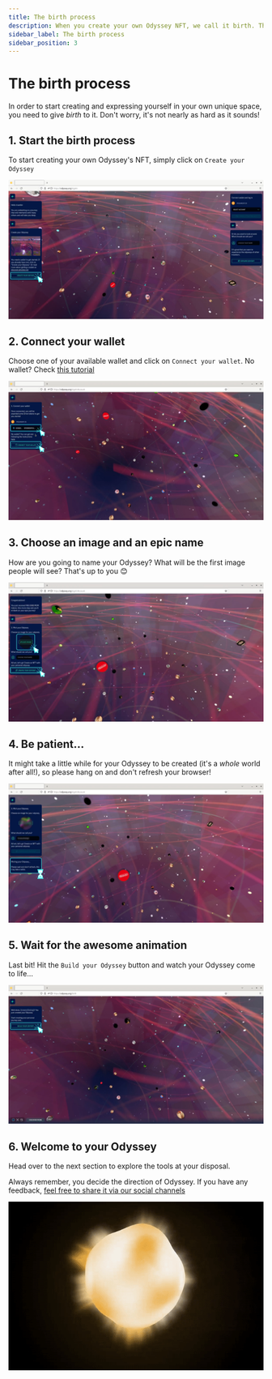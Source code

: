 ```yaml
---
title: The birth process
description: When you create your own Odyssey NFT, we call it birth. This tutorial will guide you step-by-step in the creation of your Odyssey.
sidebar_label: The birth process
sidebar_position: 3
---
```


# The birth process

In order to start creating and expressing yourself in your own unique space, you need to give *birth* to it. Don't worry, it's not nearly as hard as it sounds!

## 1. Start the birth process

To start creating your own Odyssey's NFT, simply click on `Create your Odyssey`

![Screenshot of the "Create your Odyssey" screen](img/create-your-odyssey.png)

## 2. Connect your wallet

Choose one of your available wallet and click on `Connect your wallet`. No wallet? Check [this tutorial](get-a-wallet.md)

![Screenshot of the "Connect your wallet" screen](img/connect-your-wallet.png)

## 3. Choose an image and an epic name

How are you going to name your Odyssey? What will be the first image people will see? That's up to you :blush:

![Screenshot of the screen to choose the name and image for the user's Odyssey](img/choose-image-and-name.png)

## 4. Be patient...

It might take a little while for your Odyssey to be created (it's a *whole* world after all!), so please hang on and don't refresh your browser!

![Screenshot of the minting screen, where the user needs to wait](img/minting-be-patient.png)

## 5. Wait for the awesome animation

Last bit! Hit the `Build your Odyssey` button and watch your Odyssey come to life...

![Screenshot of the screen with the "Build your Odyssey" button](img/build-your-odyssey.png)

## 6. Welcome to your Odyssey

Head over to the next section to explore the tools at your disposal.

Always remember, you decide the direction of Odyssey. If you have any feedback, [feel free to share it via our social channels](https://discover.odyssey.org/get-in-touch/)

![Odyssey's birth animation, a mass that explodes into a supernova](img/birth-animation-gif.gif)